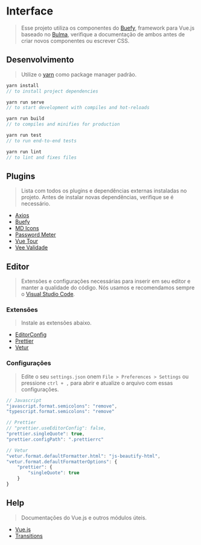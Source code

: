 # Interface

> Esse projeto utiliza os componentes do [Buefy](https://buefy.org/documentation), framework para Vue.js baseado no [Bulma](https://bulma.io/documentation/), verifique a documentação de ambos antes de criar novos componentes ou escrever CSS.

## Desenvolvimento

> Utilize o [yarn](https://yarnpkg.com/) como package manager padrão.

```js
yarn install
// to install project dependencies
```

```js
yarn run serve
// to start development with compiles and hot-reloads
```

```js
yarn run build
// to compiles and minifies for production
```

```js
yarn run test
// to run end-to-end tests
```

```js
yarn run lint
// to lint and fixes files
```

## Plugins

> Lista com todos os plugins e dependências externas instaladas no projeto.
> Antes de instalar novas dependências, verifique se é necessário.

-   [Axios](https://github.com/axios/axios)
-   [Buefy](https://buefy.org/documentation)
-   [MD Icons](https://materialdesignicons.com/)
-   [Password Meter](https://miladd3.github.io/vue-simple-password-meter/)
-   [Vue Tour](https://github.com/pulsardev/vue-tour)
-   [Vee Validade](https://logaretm.github.io/vee-validate/)

## Editor

> Extensões e configurações necessárias para inserir em seu editor e manter a qualidade do código. Nós usamos e recomendamos sempre o [Visual Studio Code](https://code.visualstudio.com/).

### Extensões

> Instale as extensões abaixo.

-   [EditorConfig](https://marketplace.visualstudio.com/items?itemName=EditorConfig.EditorConfig)
-   [Prettier](https://marketplace.visualstudio.com/items?itemName=esbenp.prettier-vscode)
-   [Vetur](https://marketplace.visualstudio.com/items?itemName=octref.vetur)

### Configurações

> Edite o seu `settings.json` onem `File > Preferences > Settings` ou pressione `ctrl + ,` para abrir e atualize o arquivo com essas configurações.

```js
// Javascript
"javascript.format.semicolons": "remove",
"typescript.format.semicolons": "remove"

// Prettier
// "prettier.useEditorConfig": false,
"prettier.singleQuote": true,
"prettier.configPath": ".prettierrc"

// Vetur
"vetur.format.defaultFormatter.html": "js-beautify-html",
"vetur.format.defaultFormatterOptions": {
	"prettier": {
		"singleQuote": true
	}
}
```

## Help

> Documentações do Vue.js e outros módulos úteis.

-   [Vue.js](https://v3.vuejs.org/guide/introduction.html#what-is-vue-js)
-   [Transitions](https://vuejs.org/v2/guide/transitions.html#Transitions-on-Initial-Render)
